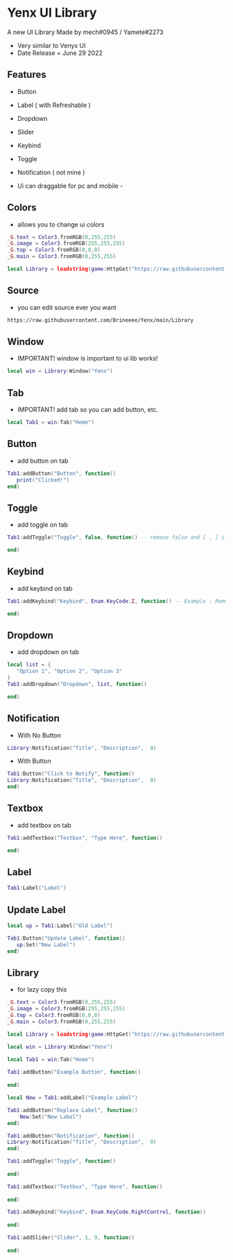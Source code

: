 # Yenx UI Library
A new UI Library Made by mech#0945 / Yamete#2273 
- Very similar to Venyx UI
- Date Release = June 29 2022

## Features
- Button
- Label ( with Refreshable )
- Dropdown
- Slider
- Keybind
- Toggle
- Notification ( not mine )

- Ui can draggable for pc and mobile -

## Colors
- allows you to change ui colors
```lua
_G.text = Color3.fromRGB(0,255,255)
_G.image = Color3.fromRGB(255,255,255)
_G.top = Color3.fromRGB(0,0,0)
_G.main = Color3.fromRGB(0,255,255)

local Library = loadstring(game:HttpGet("https://raw.githubusercontent.com/Brineeee/Yenx/main/Library"))()
```

## Source
- you can edit source ever you want
```html
https://raw.githubusercontent.com/Brineeee/Yenx/main/Library
```

## Window
- IMPORTANT! window is important to ui lib works! 
```lua
local win = Library:Window("Yenx")
```

## Tab
- IMPORTANT! add tab so you can add button, etc.
```lua
local Tab1 = win:Tab("Home")
```

## Button
- add button on tab
```lua
Tab1:addButton("Button", function() 
   print("Clicked!") 
end) 
```

## Toggle
- add toggle on tab
```lua
Tab1:addToggle("Toggle", false, function() -- remove false and [ , ] if toggle doesn't work

end) 
```

## Keybind
- add keybind on tab
```lua
Tab1:addKeybind("Keybind", Enum.KeyCode.Z, function() -- Example : Remove Z near of KeyCode and Replace it with F. 

end) 
```

## Dropdown
- add dropdown on tab
```lua
local list = {
   "Option 1", "Option 2", "Option 3"
} 
Tab1:addDropdown("Dropdown", list, function() 

end) 
```

## Notification
- With No Button
```lua
Library:Notification("Title", "Description",  9) 
```
- With Button
```lua
Tab1:Button("Click to Notify", function() 
Library:Notification("Title", "Description",  9)  
end) 
```

## Textbox
- add textbox on tab
```lua
Tab1:addTextbox("Textbox", "Type Here", function() 

end) 
```

## Label
```lua
Tab1:Label("Label") 
```

## Update Label
```lua
local up = Tab1:Label("Old Label")

Tab1:Button("Update Label", function()
   up:Set("New Label") 
end)
```
## Library
- for lazy copy this
```lua
_G.text = Color3.fromRGB(0,255,255)
_G.image = Color3.fromRGB(255,255,255)
_G.top = Color3.fromRGB(0,0,0)
_G.main = Color3.fromRGB(0,255,255)

local Library = loadstring(game:HttpGet("https://raw.githubusercontent.com/Brineeee/Yenx/main/Library"))()

local win = Library:Window("Yenx")

local Tab1 = win:Tab("Home")
    
Tab1:addButton("Example Button", function() 
    
end) 

local New = Tab1:addLabel("Example Label")

Tab1:addButton("Replace Label", function()
    New:Set("New Label") 
end) 

Tab1:addButton("Notification", function() 
Library:Notification("Title", "Description",  9) 
end) 

Tab1:addToggle("Toggle", function() 
    
end) 

Tab1:addTextbox("Textbox", "Type Here", function()
    
end)

Tab1:addKeybind("Keybind", Enum.KeyCode.RightControl, function()
    
end) 

Tab1:addSlider("Slider", 1, 9, function() 
    
end) 
```
